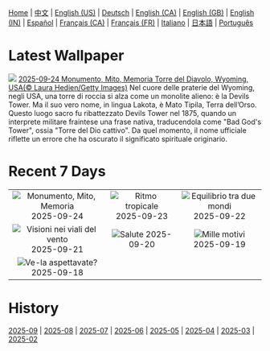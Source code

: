 [Home](../README.md) | [中文](zh-CN.md) | [English (US)](en-US.md) | [Deutsch](de-DE.md) | [English (CA)](en-CA.md) | [English (GB)](en-GB.md) | [English (IN)](en-IN.md) | [Español](es-ES.md) | [Français (CA)](fr-CA.md) | [Français (FR)](fr-FR.md) | [Italiano](it-IT.md) | [日本語](ja-JP.md) | [Português](pt-BR.md)

# Latest Wallpaper
![](https://www.bing.com/th?id=OHR.BearLodge_IT-IT3838142385_UHD.jpg)
[2025-09-24 Monumento, Mito, Memoria Torre del Diavolo, Wyoming, USA(© Laura Hedien/Getty Images)](https://www.bing.com/th?id=OHR.BearLodge_IT-IT3838142385_UHD.jpg)
Nel cuore delle praterie del Wyoming, negli USA, una torre di roccia si alza come un monolite alieno: è la Devils Tower. Ma il suo vero nome, in lingua Lakota, è Mato Tipila, Terra dell’Orso. Questo luogo sacro fu ribattezzato Devils Tower nel 1875, quando un interprete militare fraintese una frase nativa, traducendola come "Bad God's Tower", ossia "Torre del Dio cattivo". Da quel momento, il nome ufficiale riflette un errore che ha oscurato il significato spirituale originario.

# Recent 7 Days
|  |  |  |
|:---:|:---:|:---:|
| ![](https://www.bing.com/th?id=OHR.BearLodge_IT-IT3838142385_400x240.jpg "Monumento, Mito, Memoria") 2025-09-24 | ![](https://www.bing.com/th?id=OHR.ToucanForest_IT-IT3771106703_400x240.jpg "Ritmo tropicale") 2025-09-23 | ![](https://www.bing.com/th?id=OHR.AspenEquinox_IT-IT3698686278_400x240.jpg "Equilibrio tra due mondi") 2025-09-22 |
| ![](https://www.bing.com/th?id=OHR.TenutaPiemonte_IT-IT3634009863_400x240.jpg "Visioni nei viali del vento") 2025-09-21 | ![](https://www.bing.com/th?id=OHR.OktoberfestSwing_IT-IT3600717607_400x240.jpg "Salute") 2025-09-20 | ![](https://www.bing.com/th?id=OHR.ThousandIslands_IT-IT3559325500_400x240.jpg "Mille motivi") 2025-09-19 |
| ![](https://www.bing.com/th?id=OHR.GenovaPorto_IT-IT9490275029_400x240.jpg "Ve-la aspettavate?") 2025-09-18 |  |  |

# History
[2025-09](../archives/wallpaper/it-IT/w_2025_09.md) | [2025-08](../archives/wallpaper/it-IT/w_2025_08.md) | [2025-07](../archives/wallpaper/it-IT/w_2025_07.md) | [2025-06](../archives/wallpaper/it-IT/w_2025_06.md) | [2025-05](../archives/wallpaper/it-IT/w_2025_05.md) | [2025-04](../archives/wallpaper/it-IT/w_2025_04.md) | [2025-03](../archives/wallpaper/it-IT/w_2025_03.md) | [2025-02](../archives/wallpaper/it-IT/w_2025_02.md)
